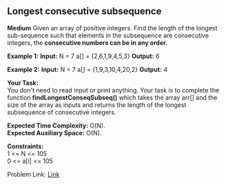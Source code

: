 ## Longest consecutive subsequence
**Medium**
Given an array of positive integers. Find the length of the longest sub-sequence such that elements in the subsequence are consecutive integers, the **consecutive numbers can be in any order.**  

**Example 1:**
**Input:** 
N = 7
a[] = {2,6,1,9,4,5,3}
**Output:** 6 

**Example 2:**
**Input:** 
N = 7
a[] = {1,9,3,10,4,20,2}
**Output:** 4 

  
**Your Task:**  
You don't need to read input or print anything. Your task is to complete the function **findLongestConseqSubseq()** which takes the array arr[] and the size of the array as inputs and returns the length of the longest subsequence of consecutive integers.

  
**Expected Time Complexity:** O(N).  
**Expected Auxiliary Space:** O(N).

  
**Constraints:**  
1 <= N <= 105  
0 <= a[i] <= 105

Problem Link: [Link](https://practice.geeksforgeeks.org/problems/longest-consecutive-subsequence2449/1)

